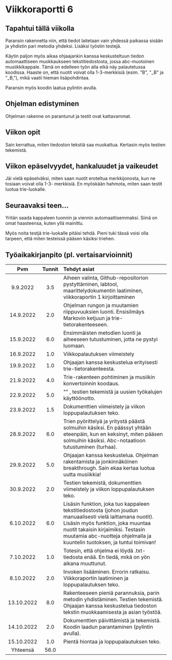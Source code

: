 # Viikkoraportti 6

## Tapahtui tällä viikolla

Paransin rakennetta niin, että tiedot laitetaan vain yhdessä paikassa sisään ja yhdistin pari
metodia yhdeksi. Lisäksi työstin testejä.

Käytin paljon myös aikaa ohjaajankin kanssa keskusteltuun tiedon automaattiseen muokkaukseen
tekstitiedostosta, jossa abc-muotoinen musiikkikappale. Tämä on edelleen työn alla eikä näy
palautetussa koodissa. Haaste on, että nuotit voivat olla 1-3-merkkisiä (esim. "B", "_B" ja "_B,"),
mikä vaatii hieman lisäpohdintaa.

Paransin myös koodin laatua pylintin avulla.

## Ohjelman edistyminen

Ohjelman rakenne on parantunut ja testit ovat kattavammat.

## Viikon opit

Sain kerrattua, miten tiedoston tekstiä saa muokattua. Kertasin myös testien tekemistä.


## Viikon epäselvyydet, hankaluudet ja vaikeudet

Jäi vielä epäselväksi, miten saan nuotit eroteltua merkkijonosta, kun ne tosiaan voivat olla 1-3-
merkkisiä.
En myöskään hahmota, miten saan testit luotua trie-luokalle.

## Seuraavaksi teen...

Yritän saada kappaleen tuonnin ja viennin automaattisemmaksi. Siinä on omat haasteensa, kuten
yllä mainittu.

Myös noita testjä trie-luokalle pitäisi tehdä. Pieni tuki tässä voisi olla tarpeen, että
miten testeissä pääsen käsiksi triehen.

## Työaikakirjanpito  (pl. vertaisarvioinnit)

| Pvm     | Tunnit| Tehdyt asiat |
| :--:    |:-----:| :------|
|9.9.2022  |  3.5  | Aiheen valinta, Github-repositorion pystyttäminen, labtool, maarittelydokumentin laatiminen, viikkoraportin 1 kirjoittaminen |
|14.9.2022 |  2.0  | Ohjelman rungon ja muutamien riippuvuuksien luonti. Ensisilmäys Markovin ketjuun ja trie-tietorakenteeseen. |
|15.9.2022 |  6.0  | Ensimmäisten metodien luonti ja aiheeseen tutustuminen, jotta ne pystyi luomaan. |  
|16.9.2022 |  1.0  | Viikkopalautuksen viimeistely |
|19.9.2022 |  1.0  | Ohjaajan kanssa keskustelua erityisesti trie-tietorakenteesta.
|21.9.2022 |  4.0  | Trie-rakenteen pohtiminen ja musiikin konvertoinnin koodaus.
|22.9.2022 |  5.0  | "" , testien tekemistä ja uusien työkalujen käyttöönotto.
|23.9.2022 |  1.5  | Dokumenttien viimeistely ja viikon loppupalautuksen teko.
|28.9.2022 |  6.0  | Trien pyörittelyä ja yritystä päästä solmuihin käsiksi. En päässyt yhtään eteenpäin, kun en keksinyt, miten pääsen solmuihin käsiksi. Abc-notaatioon tutustuminen (turhaa).
|29.9.2022 |  5.0  | Ohjaajan kanssa keskustelua. Ohjelman rakentamista ja jonkinnäköinen breakthrough. Sain ekaa kertaa luotua uutta musiikkia!
|30.9.2022 |  2.0  | Testien tekemistä, dokumenttien viimeistely ja viikon loppupalautuksen teko.
|6.10.2022 |  6.0  | Lisäsin funktion, joka tuo kappaleen tekstitiedostosta (johon joudun manuaalisesti vielä laittamana nuotit). Lisäsin myös funktion, joka muuntaa nuotit takaisin kirjaimiksi. Testasin muutamia abc-nuotteja ohjelmalla ja kuuntelin tuotoksen, ja tuntui toimivan!
|7.10.2022 |  1.0  | Totesin, että ohjelma ei löydä .txt-tiedosta enää. En tiedä, mikä on yön aikana muuttunut.
|8.10.2022 |  2.0  | Invoken lisääminen. Errorin ratkaisu. Viikkoraportin laatiminen ja loppupalautuksen teko.
|13.10.2022|  8.0  | Rakenteeseen pieniä parannuksia, parin metodin yhdistäminen. Testien tekemistä. Ohjaajan kanssa keskustelua tiedoston tekstin muokkaamisesta ja asian työstöä.|
|14.10.2022|  2.0  | Dokumenttien päivittämistä ja tekemistä. Koodin laadun parantaminen (pylintin avulla).
|15.10.2022|  1.0  | Pientä hiontaa ja loppupalautuksen teko.
|Yhteensä  |  56.0 ||
